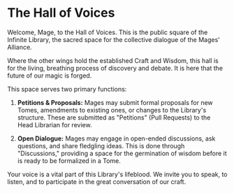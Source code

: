 # The Hall of Voices

Welcome, Mage, to the Hall of Voices. This is the public square of the Infinite Library, the sacred space for the collective dialogue of the Mages' Alliance.

Where the other wings hold the established Craft and Wisdom, this hall is for the living, breathing process of discovery and debate. It is here that the future of our magic is forged.

This space serves two primary functions:

1.  **Petitions & Proposals:** Mages may submit formal proposals for new Tomes, amendments to existing ones, or changes to the Library's structure. These are submitted as "Petitions" (Pull Requests) to the Head Librarian for review.

2.  **Open Dialogue:** Mages may engage in open-ended discussions, ask questions, and share fledgling ideas. This is done through "Discussions," providing a space for the germination of wisdom before it is ready to be formalized in a Tome.

Your voice is a vital part of this Library's lifeblood. We invite you to speak, to listen, and to participate in the great conversation of our craft.
